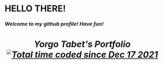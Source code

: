 # HELLO THERE!
###  <i>Welcome to my github profile! Have fun!<i/>



<h1 align='center'> Yorgo Tabet's Portfolio <br/>
    <a href="https://wakatime.com/@6848c907-1521-4049-ba95-d0a6dfae6e73">
        <img src="https://wakatime.com/badge/user/6848c907-1521-4049-ba95-d0a6dfae6e73.svg" alt="Total time coded since Dec 17 2021" />
    </a>
</h1>






